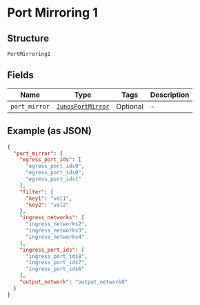 
# Port Mirroring 1

## Structure

`PortMirroring1`

## Fields

| Name | Type | Tags | Description |
|  --- | --- | --- | --- |
| `port_mirror` | [`JunosPortMirror`](../../doc/models/junos-port-mirror.md) | Optional | - |

## Example (as JSON)

```json
{
  "port_mirror": {
    "egress_port_ids": [
      "egress_port_ids9",
      "egress_port_ids0",
      "egress_port_ids1"
    ],
    "filter": {
      "key1": "val1",
      "key2": "val2"
    },
    "ingress_networks": [
      "ingress_networks2",
      "ingress_networks3",
      "ingress_networks4"
    ],
    "ingress_port_ids": [
      "ingress_port_ids8",
      "ingress_port_ids7",
      "ingress_port_ids6"
    ],
    "output_network": "output_network0"
  }
}
```

